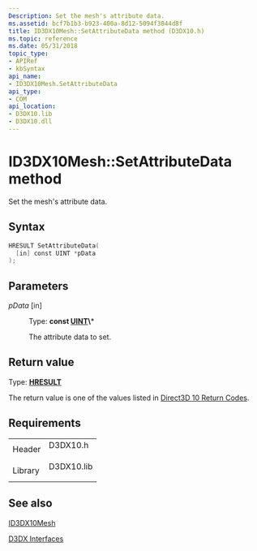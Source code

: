 ```yaml
---
Description: Set the mesh's attribute data.
ms.assetid: bcf7b1b3-b923-400a-8d12-5094f3844d8f
title: ID3DX10Mesh::SetAttributeData method (D3DX10.h)
ms.topic: reference
ms.date: 05/31/2018
topic_type: 
- APIRef
- kbSyntax
api_name: 
- ID3DX10Mesh.SetAttributeData
api_type: 
- COM
api_location: 
- D3DX10.lib
- D3DX10.dll
---
```


# ID3DX10Mesh::SetAttributeData method

Set the mesh's attribute data.

## Syntax


```C++
HRESULT SetAttributeData(
  [in] const UINT *pData
);
```



## Parameters

<dl> <dt>

*pData* \[in\]
</dt> <dd>

Type: **const [**UINT**](https://msdn.microsoft.com/library/Aa383751(v=VS.85).aspx)\***

The attribute data to set.

</dd> </dl>

## Return value

Type: **[**HRESULT**](https://msdn.microsoft.com/library/Bb401631(v=MSDN.10).aspx)**

The return value is one of the values listed in [Direct3D 10 Return Codes](d3d10-graphics-reference-returnvalues.md).

## Requirements



|                    |                                                                                       |
|--------------------|---------------------------------------------------------------------------------------|
| Header<br/>  | <dl> <dt>D3DX10.h</dt> </dl>   |
| Library<br/> | <dl> <dt>D3DX10.lib</dt> </dl> |



## See also

<dl> <dt>

[ID3DX10Mesh](id3dx10mesh.md)
</dt> <dt>

[D3DX Interfaces](d3d10-graphics-reference-d3dx10-interfaces.md)
</dt> </dl>

 

 





